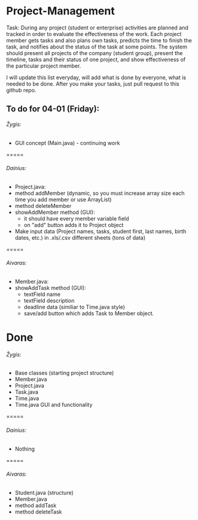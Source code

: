 # Project-Management
Task: During any project (student or enterprise) activities are planned and tracked in order to evaluate the effectiveness of the work. Each project member gets tasks and also plans own tasks, predicts the time to finish the task, and notifies about the status of the task at some points.   The system should present all projects of the company (student group), present the timeline, tasks and their status of one project, and show effectiveness of the particular project member.


I will update this list everyday, will add what is done by everyone, what is needed to be done.
After you make your tasks, just pull request to this github repo.
## To do for 04-01 (Friday):
###### Žygis:
* GUI concept (Main.java) - continuing work

=====
###### Dainius:
* Project.java:
 * method addMember (dynamic, so you must increase array size each time you add member or use ArrayList)
 * method deleteMember
 * showAddMember method (GUI):
    * it should have every member variable field
    * on "add" button adds it to Project object
* Make input data (Project names, tasks, student first, last names, birth dates, etc.) in .xls/.csv different sheets (tons of data)

=====
###### Aivaras:
* Member.java:
 * showAddTask method (GUI):
    * textField name
    * textField description
    * deadline data (similiar to Time.java style)
    * save/add button which adds Task to Member object.

# Done
###### Žygis:
* Base classes (starting project structure)
 * Member.java
 * Project.java
 * Task.java
 * Time.java
* Time.java GUI and functionality

=====
###### Dainius:
* Nothing

=====
###### Aivaras:
* Student.java (structure)
* Member.java
 * method addTask
 * method deleteTask
